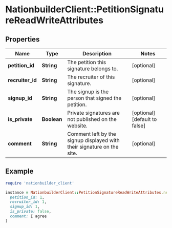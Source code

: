 # NationbuilderClient::PetitionSignatureReadWriteAttributes

## Properties

| Name | Type | Description | Notes |
| ---- | ---- | ----------- | ----- |
| **petition_id** | **String** | The petition this signature belongs to. | [optional] |
| **recruiter_id** | **String** | The recruiter of this signature. | [optional] |
| **signup_id** | **String** | The signup is the person that signed the petition. | [optional] |
| **is_private** | **Boolean** | Private signatures are not published on the website. | [optional][default to false] |
| **comment** | **String** | Comment left by the signup displayed with their signature on the site. | [optional] |

## Example

```ruby
require 'nationbuilder_client'

instance = NationbuilderClient::PetitionSignatureReadWriteAttributes.new(
  petition_id: 1,
  recruiter_id: 1,
  signup_id: 1,
  is_private: false,
  comment: I agree
)
```

